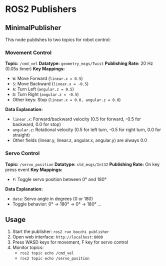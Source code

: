 # ROS2 Publishers

## MinimalPublisher

This node publishes to two topics for robot control:

### Movement Control

**Topic:** `/cmd_vel`
**Datatype:** `geometry_msgs/Twist`
**Publishing Rate:** 20 Hz (0.05s timer)
**Key Mappings:**
- `W`: Move Forward (`linear.x = 0.5`)
- `S`: Move Backward (`linear.x = -0.5`)
- `A`: Turn Left (`angular.z = 0.5`)
- `D`: Turn Right (`angular.z = -0.5`)
- Other keys: Stop (`linear.x = 0.0, angular.z = 0.0`)

**Data Explanation:**
- `linear.x`: Forward/backward velocity (0.5 for forward, -0.5 for backward, 0.0 for stop)
- `angular.z`: Rotational velocity (0.5 for left turn, -0.5 for right turn, 0.0 for straight)
- Other fields (linear.y, linear.z, angular.x, angular.y) are always 0.0

### Servo Control

**Topic:** `/servo_position`
**Datatype:** `std_msgs/Int32`
**Publishing Rate:** On key press event
**Key Mappings:**
- `F`: Toggle servo position between 0° and 180°

**Data Explanation:**
- `data`: Servo angle in degrees (0 or 180)
- Toggle behavior: 0° → 180° → 0° → 180° ...

## Usage

1. Start the publisher: `ros2 run bocchi publisher`
2. Open web interface: `http://localhost:8000`
3. Press WASD keys for movement, F key for servo control
4. Monitor topics:
   - `ros2 topic echo /cmd_vel`
   - `ros2 topic echo /servo_position`